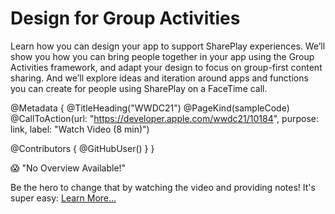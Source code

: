 # Design for Group Activities

Learn how you can design your app to support SharePlay experiences. We’ll show you how you can bring people together in your app using the Group Activities framework, and adapt your design to focus on group-first content sharing. And we’ll explore ideas and iteration around apps and functions you can create for people using SharePlay on a FaceTime call.

@Metadata {
   @TitleHeading("WWDC21")
   @PageKind(sampleCode)
   @CallToAction(url: "https://developer.apple.com/wwdc21/10184", purpose: link, label: "Watch Video (8 min)")

   @Contributors {
      @GitHubUser(<replace this with your GitHub handle>)
   }
}

😱 "No Overview Available!"

Be the hero to change that by watching the video and providing notes! It's super easy:
 [Learn More…](https://wwdcnotes.com/documentation/wwdcnotes/contributing)

